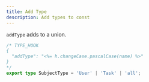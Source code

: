 ```yaml
---
title: Add Type
description: Add types to const
---
```


`addType` adds to a union.

```ts
/* TYPE_HOOK
{
  "addType": "<%= h.changeCase.pascalCase(name) %>"
}
*/
export type SubjectType = 'User' | 'Task' | 'all';

```